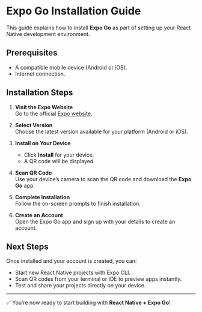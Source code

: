 # Expo Go Installation Guide

This guide explains how to install **Expo Go** as part of setting up your React Native development environment.

## Prerequisites
- A compatible mobile device (Android or iOS).
- Internet connection.

## Installation Steps

1. **Visit the Expo Website**  
   Go to the official [Expo website](https://expo.dev).

2. **Select Version**  
   Choose the latest version available for your platform (Android or iOS).

3. **Install on Your Device**  
   - Click **Install** for your device.  
   - A QR code will be displayed.

4. **Scan QR Code**  
   Use your device’s camera to scan the QR code and download the **Expo Go** app.

5. **Complete Installation**  
   Follow the on-screen prompts to finish installation.

6. **Create an Account**  
   Open the Expo Go app and sign up with your details to create an account.

## Next Steps
Once installed and your account is created, you can:
- Start new React Native projects with Expo CLI.
- Scan QR codes from your terminal or IDE to preview apps instantly.
- Test and share your projects directly on your device.

---

✅ You’re now ready to start building with **React Native + Expo Go**!
